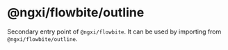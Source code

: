 # @ngxi/flowbite/outline

Secondary entry point of `@ngxi/flowbite`. It can be used by importing from `@ngxi/flowbite/outline`.
